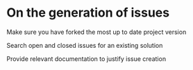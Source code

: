 # On the generation of issues
Make sure you have forked the most up to date project version

Search open and closed issues for an existing solution

Provide relevant documentation to justify issue creation
